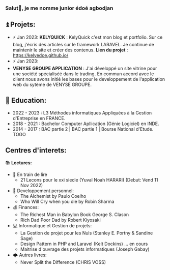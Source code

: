 ### Salut👋, je me nomme junior édoé agbodjan 

<!--
Here are some ideas to get you started:

- 🔭 I’m currently working on ...
- 🌱 I’m currently learning ...
- 👯 I’m looking to collaborate on ...
- 🤔 I’m looking for help with ...
- 💬 Ask me about ...
- 📫 How to reach me: ...
- 😄 Pronouns: ...
- ⚡ Fun fact: ...
-->
## ⏫ Projets:
- ⚡ Jan 2023: 
    **KELYQUICK** : KelyQuick c'est mon blog et portfolio. Sur ce blog, j'écris des articles sur le framework LARAVEL. Je continue de maintenir le site et créer des contenus. **Lien du projet** : https://kelyedoe.github.io/
-  ⚡ Jan 2023: 
-  **VENYSE GROUPE APPLICATION** : J'ai développé un site vitrine pour une société spécialiséé dans le trading. En commun accord avec le client nous avons initié les bases pour le developpement de l'application web du sytème de VENYSE GROUPE.
## 🏫 Education:
- 2022 - 2023 : L3 Méthodes informatiques Appliquées à la Gestion d'Entreprise en FRANCE.
- 2018 - 2021 : Bachelor Computer Apllication (Génie Logiciel) en INDE.
- 2014 - 2017 : BAC partie 2 | BAC partie 1 | Bourse National d'Etude. TOGO

## Centres d'interets:
📚 **Lectures:**

- 🔄 En train de lire
    - 21 Lecons pour le xxi siecle (Yuval Noah HARARI) (Debut: Vend 11 Nov 2022)
- 🧠 Developpement personnel:
    - The Alchemist by Paulo Coelho
    - Who Will Cry when you die by Robin Sharma
- 💰 Finances:
    - The Richest Man in Babylon Book George S. Clason
    - Rich Dad Poor Dad by Robert Kiyosaki
- 💻 Informatique et Gestion de projets:
    - La Gestion de projet pour les Nuls (Stanley E. Portny & Sandine Sage)
    - Design Pattern in PHP and Laravel (Kelt Dockins) ... en cours
    - Maitrise d'ouvrage des projets informatiques (Joseph Gabay)
- 🌩️ Autres livres: 
    - Never Split the Difference (CHRIS VOSS)

